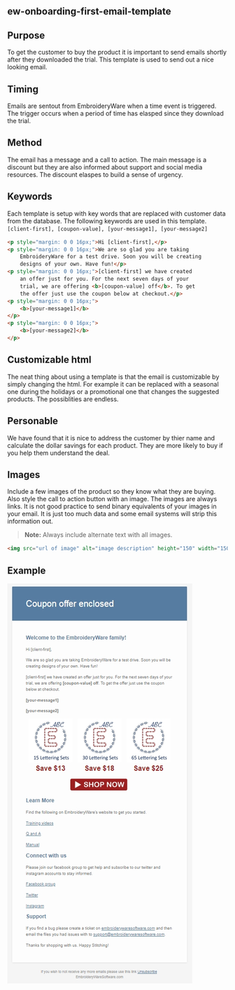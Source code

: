 ## ew-onboarding-first-email-template
## Purpose
To get the customer to buy the product it is important to send emails shortly after they downloaded the trial.  This template is used to send out a nice looking email.
## Timing
Emails are sentout from EmbroideryWare when a time event is triggered.  The trigger occurs when a period of time has elasped since they download the trial.  
## Method
The email has a message and a call to action.  The main message is a discount but they are also informed about support and social media resources.  The discount elaspes to build a sense of urgency.
## Keywords
Each template is setup with key words that are replaced with customer data from the database.
The following keywords are used in this template. `[client-first], [coupon-value], [your-message1], [your-message2]`
```html
<p style="margin: 0 0 16px;">Hi [client-first],</p>
<p style="margin: 0 0 16px;">We are so glad you are taking 
    EmbroideryWare for a test drive. Soon you will be creating
    designs of your own. Have fun!</p>
<p style="margin: 0 0 16px;">[client-first] we have created 
    an offer just for you. For the next seven days of your
    trial, we are offering <b>[coupon-value] off</b>. To get 
    the offer just use the coupon below at checkout.</p>
<p style="margin: 0 0 16px;">
    <b>[your-message1]</b>
</p>
<p style="margin: 0 0 16px;">
    <b>[your-message2]</b>
</p>
```
## Customizable html
The neat thing about using a template is that the email is customizable by simply changing the html.  For example it can be replaced with a seasonal one during the holidays or a promotional one that changes the suggested products.  The possiblities are endless.
## Personable
We have found that it is nice to address the customer by thier name and calculate the dollar savings for each product.  They are more likely to buy if you help them understand the deal.
## Images
Include a few images of the product so they know what they are buying.  Also style the call to action button with an image.  The images are always links.  It is not good practice to send binary equivalents of your images in your email.  It is just too much data and some email systems will strip this information out.  
>**Note:** Always include alternate text with all images.
```html
<img src="url of image" alt="image description" height="150" width="150">
```
## Example
![Example of Template](https://github.com/JimmySoftLLC/ew-onboarding-first-email-template/blob/master/Ew%20img%20assets/EmailTemplateImage.jpg)
